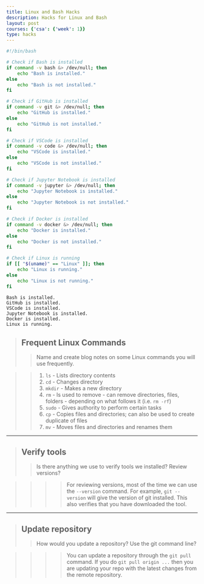 ```yaml
---
title: Linux and Bash Hacks
description: Hacks for Linux and Bash
layout: post
courses: {'csa': {'week': 1}}
type: hacks
---
```


```bash
#!/bin/bash

# Check if Bash is installed
if command -v bash &> /dev/null; then
    echo "Bash is installed."
else
    echo "Bash is not installed."
fi

# Check if GitHub is installed
if command -v git &> /dev/null; then
    echo "GitHub is installed."
else
    echo "GitHub is not installed."
fi

# Check if VSCode is installed
if command -v code &> /dev/null; then
    echo "VSCode is installed."
else
    echo "VSCode is not installed."
fi

# Check if Jupyter Notebook is installed
if command -v jupyter &> /dev/null; then
    echo "Jupyter Notebook is installed."
else
    echo "Jupyter Notebook is not installed."
fi

# Check if Docker is installed
if command -v docker &> /dev/null; then
    echo "Docker is installed."
else
    echo "Docker is not installed."
fi

# Check if Linux is running
if [[ "$(uname)" == "Linux" ]]; then
    echo "Linux is running."
else
    echo "Linux is not running."
fi

```

    Bash is installed.
    GitHub is installed.
    VSCode is installed.
    Jupyter Notebook is installed.
    Docker is installed.
    Linux is running.


> ## Frequent Linux Commands
>> Name and create blog notes on some Linux commands you will use frequently.

>> 1. `ls` - Lists directory contents 
>> 2. `cd` - Changes directory 
>> 3. `mkdir` - Makes a new directory
>> 4. `rm` - Is used to remove - can remove directories, files, folders - depending on what follows it (i.e. `rm -rf`)
>> 5. `sudo` - Gives authority to perform certain tasks
>> 6. `cp` - Copies files and directories; can also be used to create duplicate of files
>> 7. `mv` - Moves files and directories and renames them

---

> ## Verify tools
>> Is there anything we use to verify tools we installed? Review versions?

>>>> For reviewing versions, most of the time we can use the `--version` command. For example, `git --version` will give the version of git installed. This also verifies that you have downloaded the tool.

---

> ## Update repository
>> How would you update a repository? Use the git command line?

>>>> You can update a repository through the `git pull` command. If you do `git pull origin ...` then you are updating your repo with the latest changes from the remote repository. 
